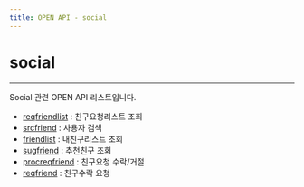 ```yaml
---
title: OPEN API - social
---
```


# social
---

Social 관련 OPEN API 리스트입니다.

- [reqfriendlist](social/reqfriendlist.html) : 친구요청리스트 조회
- [srcfriend](social/srcfriend.html) : 사용자 검색
- [friendlist](social/friendlist.html) : 내친구리스트 조회
- [sugfriend](social/sugfriend.html) : 추천친구 조회
- [procreqfriend](social/procreqfriend.html) : 친구요청 수락/거절
- [reqfriend](social/reqfriend.html) : 친구수락 요청

